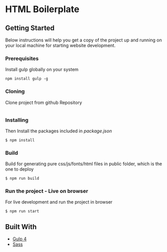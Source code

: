 # HTML Boilerplate

## Getting Started

Below instructions will help you get a copy of the project up and running on your local machine for starting website development.

### Prerequisites

Install gulp globally on your system

```
npm install gulp -g
```

### Cloning

Clone project from github Repository

```
```

### Installing

Then Install the packages included in *package.json*

```
$ npm install
```

### Build

Build for generating pure css/js/fonts/html files in public folder, which is the one to deploy

```
$ npm run build
```

### Run the project - Live on browser

For live development and run the project in browser

```
$ npm run start
```

## Built With

* [Gulp 4](https://gulpjs.com/)
* [Sass](https://sass-lang.com/)


